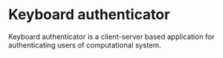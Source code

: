 # Keyboard authenticator

Keyboard authenticator is a client-server based application for authenticating users of computational system.